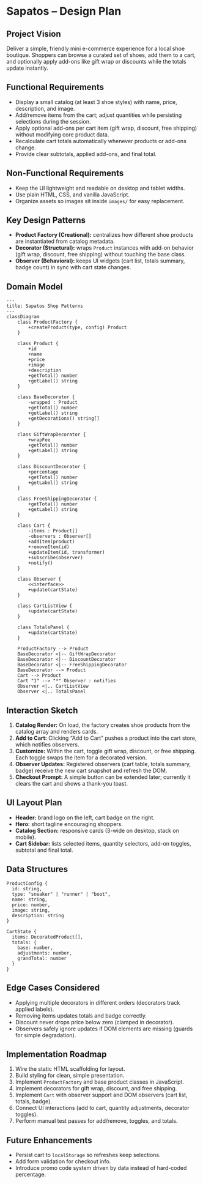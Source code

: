 # Sapatos – Design Plan

## Project Vision
Deliver a simple, friendly mini e-commerce experience for a local shoe boutique. Shoppers can browse a curated set of shoes, add them to a cart, and optionally apply add-ons like gift wrap or discounts while the totals update instantly.

## Functional Requirements
- Display a small catalog (at least 3 shoe styles) with name, price, description, and image.
- Add/remove items from the cart; adjust quantities while persisting selections during the session.
- Apply optional add-ons per cart item (gift wrap, discount, free shipping) without modifying core product data.
- Recalculate cart totals automatically whenever products or add-ons change.
- Provide clear subtotals, applied add-ons, and final total.

## Non-Functional Requirements
- Keep the UI lightweight and readable on desktop and tablet widths.
- Use plain HTML, CSS, and vanilla JavaScript.
- Organize assets so images sit inside `images/` for easy replacement.

## Key Design Patterns
- **Product Factory (Creational):** centralizes how different shoe products are instantiated from catalog metadata.
- **Decorator (Structural):** wraps `Product` instances with add-on behavior (gift wrap, discount, free shipping) without touching the base class.
- **Observer (Behavioral):** keeps UI widgets (cart list, totals summary, badge count) in sync with cart state changes.

## Domain Model
```mermaid
---
title: Sapatos Shop Patterns
---
classDiagram
    class ProductFactory {
        +createProduct(type, config) Product
    }

    class Product {
        +id
        +name
        +price
        +image
        +description
        +getTotal() number
        +getLabel() string
    }

    class BaseDecorator {
        -wrapped : Product
        +getTotal() number
        +getLabel() string
        +getDecorations() string[]
    }

    class GiftWrapDecorator {
        +wrapFee
        +getTotal() number
        +getLabel() string
    }

    class DiscountDecorator {
        +percentage
        +getTotal() number
        +getLabel() string
    }

    class FreeShippingDecorator {
        +getTotal() number
        +getLabel() string
    }

    class Cart {
        -items : Product[]
        -observers : Observer[]
        +addItem(product)
        +removeItem(id)
        +updateItem(id, transformer)
        +subscribe(observer)
        +notify()
    }

    class Observer {
        <<interface>>
        +update(cartState)
    }

    class CartListView {
        +update(cartState)
    }

    class TotalsPanel {
        +update(cartState)
    }

    ProductFactory --> Product
    BaseDecorator <|-- GiftWrapDecorator
    BaseDecorator <|-- DiscountDecorator
    BaseDecorator <|-- FreeShippingDecorator
    BaseDecorator --> Product
    Cart --> Product
    Cart "1" --> "*" Observer : notifies
    Observer <|.. CartListView
    Observer <|.. TotalsPanel
```

## Interaction Sketch
1. **Catalog Render:** On load, the factory creates shoe products from the catalog array and renders cards.
2. **Add to Cart:** Clicking “Add to Cart” pushes a product into the cart store, which notifies observers.
3. **Customize:** Within the cart, toggle gift wrap, discount, or free shipping. Each toggle swaps the item for a decorated version.
4. **Observer Updates:** Registered observers (cart table, totals summary, badge) receive the new cart snapshot and refresh the DOM.
5. **Checkout Prompt:** A simple button can be extended later; currently it clears the cart and shows a thank-you toast.

## UI Layout Plan
- **Header:** brand logo on the left, cart badge on the right.
- **Hero:** short tagline encouraging shoppers.
- **Catalog Section:** responsive cards (3-wide on desktop, stack on mobile).
- **Cart Sidebar:** lists selected items, quantity selectors, add-on toggles, subtotal and final total.

## Data Structures
```text
ProductConfig {
  id: string,
  type: "sneaker" | "runner" | "boot",
  name: string,
  price: number,
  image: string,
  description: string
}

CartState {
  items: DecoratedProduct[],
  totals: {
    base: number,
    adjustments: number,
    grandTotal: number
  }
}
```

## Edge Cases Considered
- Applying multiple decorators in different orders (decorators track applied labels).
- Removing items updates totals and badge correctly.
- Discount never drops price below zero (clamped in decorator).
- Observers safely ignore updates if DOM elements are missing (guards for simple degradation).

## Implementation Roadmap
1. Wire the static HTML scaffolding for layout.
2. Build styling for clean, simple presentation.
3. Implement `ProductFactory` and base product classes in JavaScript.
4. Implement decorators for gift wrap, discount, and free shipping.
5. Implement `Cart` with observer support and DOM observers (cart list, totals, badge).
6. Connect UI interactions (add to cart, quantity adjustments, decorator toggles).
7. Perform manual test passes for add/remove, toggles, and totals.

## Future Enhancements
- Persist cart to `localStorage` so refreshes keep selections.
- Add form validation for checkout info.
- Introduce promo code system driven by data instead of hard-coded percentage.
